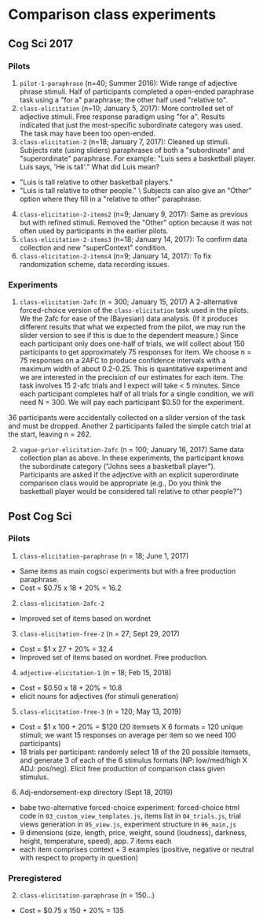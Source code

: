 # Comparison class experiments

## Cog Sci 2017

### Pilots

1. `pilot-1-paraphrase` (n=40; Summer 2016):
Wide range of adjective phrase stimuli.
Half of participants completed a open-ended paraphrase task using a "for a" paraphrase; the other half used "relative to".
2. `class-elicitation` (n=10; January 5, 2017):
More controlled set of adjective stimuli.
Free response paradigm using "for a".
Results indicated that just the most-specific subordinate category was used.
The task may have been too open-ended.
3. `class-elicitation-2` (n=18; January 7, 2017):
Cleaned up stimuli.
Subjects rate (using sliders) paraphrases of both a "subordinate" and "superordinate" paraphrase.
For example: "Luis sees a basketball player. Luis says, 'He is tall'."
What did Luis mean?
  - "Luis is tall relative to other basketball players."
  - "Luis is tall relative to other people." \\
Subjects can also give an "Other" option where they fill in a "relative to other" paraphrase.
4. `class-elicitation-2-items2` (n=9; January 9, 2017):
Same as previous but with refined stimuli.
Removed the "Other" option because it was not often used by participants in the earlier pilots.
5. `class-elicitation-2-items3` (n=18; January 14, 2017):
To confirm data collection and new "superContext" condition.
6. `class-elicitation-2-items4` (n=9; January 14, 2017):
To fix randomization scheme, data recording issues.

### Experiments

1. `class-elicitation-2afc` (n = 300; January 15, 2017)
A 2-alternative forced-choice version of the `class-elicitation` task used in the pilots.
We the 2afc for ease of the (Bayesian) data analysis.
(If it produces different results that what we expected from the pilot, we may run the slider version to see if this is due to the dependent measure.)
Since each participant only does one-half of trials, we will collect about 150 participants to get approximately 75 responses for item.
We choose n = 75 responses on a 2AFC to produce confidence intervals with a maximum width of about 0.2-0.25.
This is quantitative experiment and we are interested in the precision of our estimates for each item.
The task involves 15 2-afc trials and I expect will take < 5 minutes.
Since each participant completes half of all trials for a single condition, we will need N = 300.
We will pay each participant $0.50 for the experiment.

36 participants were accidentally collected on a slider version of the task and must be dropped.
Another 2 participants failed the simple catch trial at the start, leaving n = 262.

2. `vague-prior-elicitation-2afc` (n = 100; January 16, 2017)
Same data collection plan as above.
In these experiments, the participant knows the subordinate category ("Johns sees a basketball player").
Participants are asked if the adjective with an explicit superordinate comparison class would be appropriate (e.g., Do you think the basketball player would be considered tall relative to other people?")


## Post Cog Sci

### Pilots

1. `class-elicitation-paraphrase` (n = 18; June 1, 2017)

- Same items as main cogsci experiments but with a free production paraphrase.
- Cost = $0.75 x 18 + 20% = 16.2

2. `class-elicitation-2afc-2`

- Improved set of items based on wordnet

3. `class-elicitation-free-2` (n = 27; Sept 29, 2017)

- Cost = $1 x 27 + 20% = 32.4
- Improved set of items based on wordnet. Free production.

4. `adjective-elicitation-1` (n = 18; Feb 15, 2018)

- Cost = $0.50 x 18 + 20% = 10.8
- elicit nouns for adjectives (for stimuli generation)

5. `class-elicitation-free-3` (n = 120; May 13, 2019)

- Cost = $1 x 100 + 20% = $120
(20 itemsets X 6 formats = 120 unique stimuli; we want 15 responses on average per item so we need 100 participants)
- 18 trials per participant: randomly select 18 of the 20 possible itemsets, and generate 3 of each of the 6 stimulus formats (NP: low/med/high X ADJ: pos/neg). Elicit free production of comparison class given stimulus.

6. Adj-endorsement-exp directory (Sept 18, 2019)

- babe two-alternative forced-choice experiment: forced-choice html code in `03_custom_view_templates.js`, items list in `04_trials.js`, trial views generation in `05_view.js`, experiment structure in `06_main,js`  
- 9 dimensions (size, length, price, weight, sound (loudness), darkness, height, temperature, speed), app. 7 items each
- each item comprises context + 3 examples (positive, negative or neutral with respect to property in question)

### Preregistered

2. `class-elicitation-paraphrase` (n = 150...)

- Cost = $0.75 x 150 + 20% = 135
